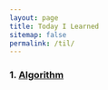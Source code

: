 ```yaml
---
layout: page
title: Today I Learned
sitemap: false
permalink: /til/
---
```


### 1. [Algorithm](/til/aps/j)